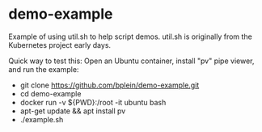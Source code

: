 # demo-example
 Example of using util.sh to help script demos. util.sh is originally from the Kubernetes project early days. 

Quick way to test this: Open an Ubuntu container, install "pv" pipe viewer, and run the example:

- git clone https://github.com/bplein/demo-example.git
- cd demo-example
- docker run -v ${PWD}:/root -it ubuntu bash
- apt-get update && apt install pv
- ./example.sh
